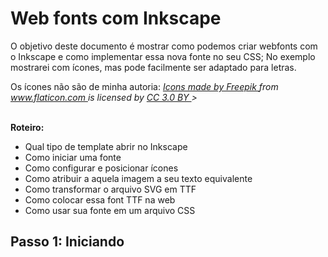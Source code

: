 # Web fonts com Inkscape

<p>O objetivo deste documento é mostrar como podemos criar webfonts com o Inkscape e como implementar essa nova fonte no seu CSS;
No exemplo mostrarei com ícones, mas pode facilmente ser adaptado para letras.

<div>Os ícones não são de minha autoria: <i><a href="http://www.freepik.com" title="Icons made by Freepik">Icons made by Freepik </a>from <a href="https://www.flaticon.com/" title="Flaticon">www.flaticon.com </a>is licensed by <a href="http://creativecommons.org/licenses/by/3.0/" title="Creative Commons BY 3.0" target="_blank">CC 3.0 BY </a>></i></div><br>

<b>Roteiro:</b>
- Qual tipo de template abrir no Inkscape
- Como iniciar uma fonte
- Como configurar e posicionar ícones
- Como atribuir a aquela imagem a seu texto equivalente
- Como transformar o arquivo SVG em TTF
- Como colocar essa font TTF na web
- Como usar sua fonte em um arquivo CSS
</p>

<h2>Passo 1: Iniciando </h2>
